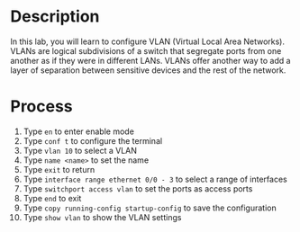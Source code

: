 # Description
In this lab, you will learn to configure VLAN (Virtual Local Area Networks). VLANs are logical subdivisions of a switch that segregate ports from one another as if they were in different LANs. VLANs offer another way to add a layer of separation between sensitive devices and the rest of the network.

# Process
1. Type `en` to enter enable mode
2. Type `conf t` to configure the terminal
3. Type `vlan 10` to select a VLAN
4. Type `name <name>` to set the name
5. Type `exit` to return
6. Type `interface range ethernet 0/0 - 3` to select a range of interfaces
7. Type `switchport access vlan` to set the ports as access ports
8. Type `end` to exit
9. Type `copy running-config startup-config` to save the configuration
10. Type `show vlan` to show the VLAN settings